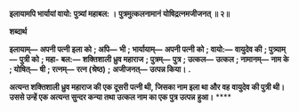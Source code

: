 **इलायामपि भार्यायां वायो: पुत्र्यां महाबल: ।** **पुत्रमुत्कलनामानं योषिद्रत्नमजीजनत् ॥ २॥** 

**शब्दार्थ** 

**इलायाम्—** **अपनी पत्नी इला को** **; अपि—** **भी** **; भार्यायाम्—** **अपनी पत्नी को** **; वायो:—** **वायुदेव की** **; पुत्र्याम्—** **पुत्री को** **; महा-** **बल:—** **शक्तिशाली ध्रुव महाराज** **; पुत्रम्—** **पुत्र** **; उत्कल—** **उत्कल** **; नामानम्—** **नाम के** **; योषित्—** **षी** **; रत्नम्—** **रत्न (श्रेष्ठ)** **;** **अजीजनत्—** **उत्पन्न किया।** **.** 

**अत्यन्त शक्तिशाली ध्रुव महाराज की एक दूसरी पत्नी थी, जिसका नाम इला था और वह** **वायुदेव की पुत्री थी। उससे उन्हें एक अत्यन्त सुन्दर कन्या तथा उत्कल नाम का एक पुत्र उत्पन्न** **हुआ।** **** 